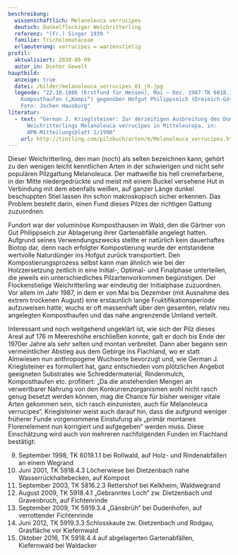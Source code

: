 ```yaml
---
beschreibung:
  wissenschaftlich: Melanoleuca verrucipes
  deutsch: Dunkelflockiger Weichritterling
  referenz: "(Fr.) Singer 1939 "
  familie: Tricholomataceae
  erlaeuterung: verrucipes = warzenstielig
profil:
  aktualisiert: 2020-08-09
  autor_in: Dieter Gewalt
hauptbild:
  anzeige: true
  datei: /bilder/melanoleuca_verrucipes_01_jh.jpg
  legende: "22.10.1986 (Erstfund für Hessen), Mai – Dez. 1987 TK 6018.1.2 Großer
    Komposthaufen („Kompi“) gegenüber Hofgut Philippseich (Dreieich-Götzenhain)
    Foto: Jochen Hausburg"
literatur:
  - text: "German J. Krieglsteiner: Zur derzeitigen Ausbreitung des Dunkelflockigen
      Weichritterlings Melanoleuca verrucipes in Mitteleuropa, in:
      APN-Mitteilungsblatt 2/1990"
    url: http://tintling.com/pilzbuch/arten/m/Melanoleuca_verrucipes.html
---
```

Dieser Weichritterling, den man (noch) als selten bezeichnen kann, gehört zu den wenigen leicht kenntlichen Arten in der schwierigen und nicht sehr populären Pilzgattung Melanoleuca. Der mattweiße bis hell cremefarbene, in der Mitte niedergedrückte und meist mit einem Buckel versehene Hut in Verbindung mit dem ebenfalls weißen, auf ganzer Länge dunkel beschuppten Stiel lassen ihn schon makroskopisch sicher erkennen. Das Problem besteht darin, einen Fund dieses Pilzes der richtigen Gattung zuzuordnen.

Fundort war der voluminöse Komposthausen im Wald, den die Gärtner von Gut Philippseich zur Ablagerung ihrer Gartenabfälle angelegt hatten. Aufgrund seines Verwendungszwecks stellte er natürlich kein dauerhaftes Biotop dar, denn nach erfolgter Kompostierung wurde der entstandene wertvolle Naturdünger ins Hofgut zurück transportiert. Den Kompostierungsprozess selbst kann man ähnlich wie bei der Holzzersetzung zeitlich in eine Initial-, Optimal- und Finalphase unterteilen, die jeweils ein unterschiedliches Pilzartenvorkommen begünstigen. Der Flockenstielige Weichritterling war eindeutig der Initialphase zuzuordnen. Vor allem im Jahr 1987, in dem er von Mai bis Dezember (mit Ausnahme des extrem trockenen August) eine erstaunlich lange Fruktifikationsperiode aufzuweisen hatte, wuchs er oft massenhaft über den gesamten, relativ neu angelegten Komposthaufen und das nahe angrenzende Umland verteilt.

Interessant und noch weitgehend ungeklärt ist, wie sich der Pilz dieses Areal auf 176 m Meereshöhe erschließen konnte, galt er doch bis Ende der 1970er Jahre als sehr selten und montan verbreitet. Dann aber begann sein vermeintlicher Abstieg aus dem Gebirge ins Flachland, wo er statt Almwiesen nun anthropogene Wuchsorte bevorzugt und, wie German J. Krieglsteiner es formuliert hat, ganz entschieden vom plötzlichen Angebot geeigneten Substrates wie Schreddermaterial, Rindenmulch, Komposthaufen etc. profitiert: „Da die anstehenden Mengen an verwertbarer Nahrung von den Konkurrenzorganismen wohl nicht rasch genug besetzt werden können, mag die Chance für bisher weniger vitale Arten gekommen sein, sich rasch einzunisten, auch für Melanoleuca verrucipes“. Krieglsteiner weist auch darauf hin, dass die aufgrund weniger früherer Funde vorgenommene Einstufung als „primär montanes Florenelement nun korrigiert und aufgegeben“ werden muss. Diese Einschätzung wird auch von mehreren nachfolgenden Funden im Flachland bestätigt:

9. September 1998, TK 6019.1.1 bei Rollwald, auf Holz- und Rindenabfällen an einem Wegrand  
20. Juni 2001, TK 5918.4.3 Löcherwiese bei Dietzenbach nahe Wasserrückhaltebecken, auf Kompost  
14. September 2003, TK 5816.2.3 Rettershof bei Kelkheim, Waldwegrand  
13. August 2009, TK 5918.4.1 „Gebranntes Loch“ zw. Dietzenbach und Gravenbruch, auf Fichtenrinde  
6. September 2009, TK 5919.3.4 „Gänsbrüh“ bei Dudenhofen, auf verrottender Fichtenrinde  
9. Juni 2012, TK 5919.3.3 Schlosskaute zw. Dietzenbach und Rodgau, Grasfläche vor Kiefernwald  
15. Oktober 2016, TK 5918.4.4 auf abgelagerten Gartenabfällen, Kiefernwald bei Waldacker

